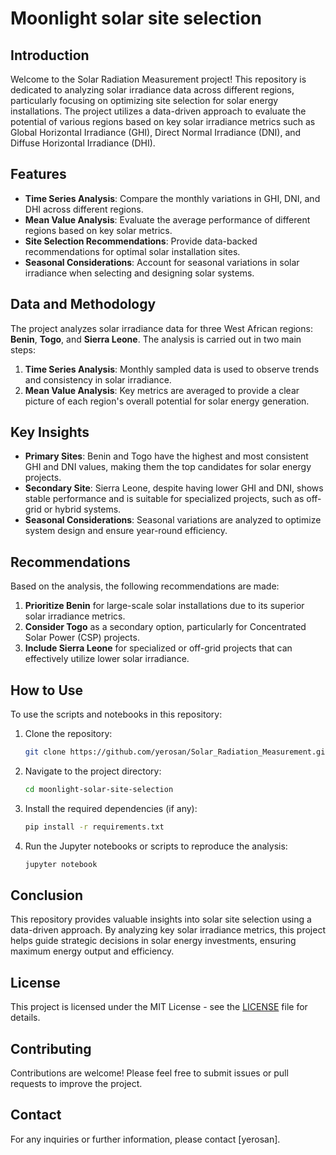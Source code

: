 # Moonlight solar site selection

## Introduction

Welcome to the Solar Radiation Measurement project! This repository is dedicated to analyzing solar irradiance data across different regions, particularly focusing on optimizing site selection for solar energy installations. The project utilizes a data-driven approach to evaluate the potential of various regions based on key solar irradiance metrics such as Global Horizontal Irradiance (GHI), Direct Normal Irradiance (DNI), and Diffuse Horizontal Irradiance (DHI).

## Features

- **Time Series Analysis**: Compare the monthly variations in GHI, DNI, and DHI across different regions.
- **Mean Value Analysis**: Evaluate the average performance of different regions based on key solar metrics.
- **Site Selection Recommendations**: Provide data-backed recommendations for optimal solar installation sites.
- **Seasonal Considerations**: Account for seasonal variations in solar irradiance when selecting and designing solar systems.

## Data and Methodology

The project analyzes solar irradiance data for three West African regions: **Benin**, **Togo**, and **Sierra Leone**. The analysis is carried out in two main steps:

1. **Time Series Analysis**: Monthly sampled data is used to observe trends and consistency in solar irradiance.
2. **Mean Value Analysis**: Key metrics are averaged to provide a clear picture of each region's overall potential for solar energy generation.

## Key Insights

- **Primary Sites**: Benin and Togo have the highest and most consistent GHI and DNI values, making them the top candidates for solar energy projects.
- **Secondary Site**: Sierra Leone, despite having lower GHI and DNI, shows stable performance and is suitable for specialized projects, such as off-grid or hybrid systems.
- **Seasonal Considerations**: Seasonal variations are analyzed to optimize system design and ensure year-round efficiency.

## Recommendations

Based on the analysis, the following recommendations are made:

1. **Prioritize Benin** for large-scale solar installations due to its superior solar irradiance metrics.
2. **Consider Togo** as a secondary option, particularly for Concentrated Solar Power (CSP) projects.
3. **Include Sierra Leone** for specialized or off-grid projects that can effectively utilize lower solar irradiance.

## How to Use

To use the scripts and notebooks in this repository:

1. Clone the repository:
    ```bash
    git clone https://github.com/yerosan/Solar_Radiation_Measurement.git
    ```
2. Navigate to the project directory:
    ```bash
    cd moonlight-solar-site-selection
    ```
3. Install the required dependencies (if any):
    ```bash
    pip install -r requirements.txt
    ```
4. Run the Jupyter notebooks or scripts to reproduce the analysis:
    ```bash
    jupyter notebook
    ```

## Conclusion

This repository provides valuable insights into solar site selection using a data-driven approach. By analyzing key solar irradiance metrics, this project helps guide strategic decisions in solar energy investments, ensuring maximum energy output and efficiency.

## License

This project is licensed under the MIT License - see the [LICENSE](LICENSE) file for details.

## Contributing

Contributions are welcome! Please feel free to submit issues or pull requests to improve the project.

## Contact

For any inquiries or further information, please contact [yerosan].

